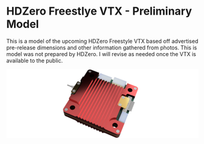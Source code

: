 # HDZero Freestlye VTX - Preliminary Model  

This is a model of the upcoming HDZero Freestyle VTX based off advertised pre-release dimensions and other information gathered from photos. 
This is model was not prepared by HDZero.
I will revise as needed once the VTX is available to the public.

![Rendering](Render.png)
